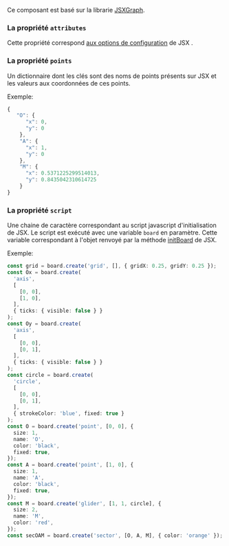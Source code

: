 Ce composant est basé sur la librarie [JSXGraph](https://jsxgraph.uni-bayreuth.de/wp/index.html).

### La propriété `attributes`

Cette propriété correspond [aux options de configuration](https://jsxgraph.org/docs/symbols/JXG.JSXGraph.html#.initBoard) de JSX .

### La propriété `points`

Un dictionnaire dont les clés sont des noms de points
présents sur JSX et les valeurs aux coordonnées de ces points.

Exemple:

```typescript
{
   "O": {
      "x": 0,
      "y": 0
    },
    "A": {
      "x": 1,
      "y": 0
    },
    "M": {
      "x": 0.5371225299514013,
      "y": 0.8435042310614725
    }
}
```

### La propriété `script`

Une chaine de caractère correspondant au script javascript d'initialisation de JSX.
Le script est exécuté avec une variable `board` en paramètre. Cette variable correspondant à l'objet renvoyé par la
méthode [initBoard](https://jsxgraph.org/docs/symbols/JXG.JSXGraph.html#.initBoard) de JSX.

Exemple:

```typescript
const grid = board.create('grid', [], { gridX: 0.25, gridY: 0.25 });
const Ox = board.create(
  'axis',
  [
    [0, 0],
    [1, 0],
  ],
  { ticks: { visible: false } }
);
const Oy = board.create(
  'axis',
  [
    [0, 0],
    [0, 1],
  ],
  { ticks: { visible: false } }
);
const circle = board.create(
  'circle',
  [
    [0, 0],
    [0, 1],
  ],
  { strokeColor: 'blue', fixed: true }
);
const O = board.create('point', [0, 0], {
  size: 1,
  name: 'O',
  color: 'black',
  fixed: true,
});
const A = board.create('point', [1, 0], {
  size: 1,
  name: 'A',
  color: 'black',
  fixed: true,
});
const M = board.create('glider', [1, 1, circle], {
  size: 2,
  name: 'M',
  color: 'red',
});
const secOAM = board.create('sector', [O, A, M], { color: 'orange' });
```
